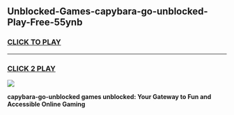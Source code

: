 
## Unblocked-Games-capybara-go-unblocked-Play-Free-55ynb
<h3>
<a href="https://premium76.site?title=capybara-go-unblocked&ref=10A">CLICK TO PLAY</a></h3>
<hr>

<h3>
<a href="https://premium76.site?title=capybara-go-unblocked&ref=10A">CLICK 2 PLAY</a>
  
</h3>

<a href="https://premium76.site?title=capybara-go-unblocked&ref=10A"><img src="https://clearcache.store/games.png"></a>


**capybara-go-unblocked games unblocked: Your Gateway to Fun and Accessible Online Gaming**
